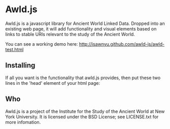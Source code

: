 Awld.js
=======

Awld.js is a javascript library for Ancient World Linked Data. Dropped into an existing web page, it will add functionality and visual elements based on links to stable URIs relevant to the study of the Ancient World.

You can see a working demo here: http://isawnyu.github.com/awld-js/awld-test.html

Installing
----------

If all you want is the functionality that awld.js provides, then put these two lines in the 'head' element of your html page:

  <script src="http://isawnyu.github.com/awld-js/lib/requirejs/require.min.js" type="text/javascript"></script>
  <script src="http://isawnyu.github.com/awld-js/awld.js?autoinit" type="text/javascript"></script>


Who
---

Awld.js is a project of the Institute for the Study of the Ancient World at New York University. It is licensed under the BSD License; see LICENSE.txt for more infomation.
